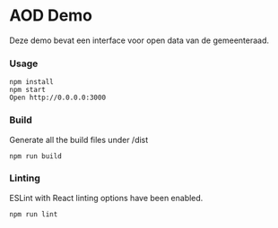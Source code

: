 # AOD Demo
Deze demo bevat een interface voor open data van de gemeenteraad.

### Usage

```
npm install
npm start
Open http://0.0.0.0:3000
```
### Build

Generate all the build files under /dist

```
npm run build
```

### Linting

ESLint with React linting options have been enabled.

```
npm run lint
```
